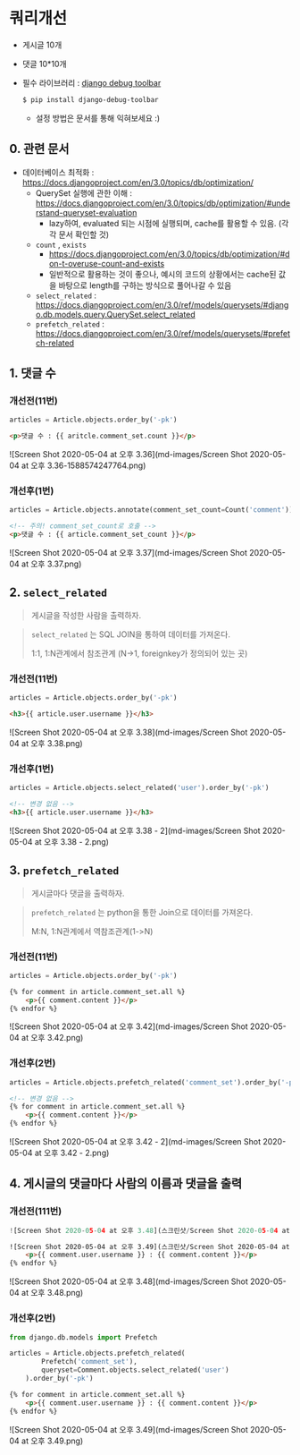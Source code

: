 # 쿼리개선

* 게시글 10개

* 댓글 10*10개

* 필수 라이브러리 : [django debug toolbar](https://django-debug-toolbar.readthedocs.io/en/latest/installation.html)

  ```bash
  $ pip install django-debug-toolbar
  ```

  * 설정 방법은 문서를 통해 익혀보세요 :) 

## 0. 관련 문서

* 데이터베이스 최적화 : https://docs.djangoproject.com/en/3.0/topics/db/optimization/
  * QuerySet 실행에 관한 이해 : https://docs.djangoproject.com/en/3.0/topics/db/optimization/#understand-queryset-evaluation
    * lazy하여, evaluated 되는 시점에 실행되며, cache를 활용할 수 있음. (각각 문서 확인할 것)
  * `count` , `exists`
    * https://docs.djangoproject.com/en/3.0/topics/db/optimization/#don-t-overuse-count-and-exists
    * 일반적으로 활용하는 것이 좋으나, 예시의 코드의 상황에서는 cache된 값을 바탕으로 length를 구하는 방식으로 풀어나갈 수 있음
  * `select_related` : https://docs.djangoproject.com/en/3.0/ref/models/querysets/#django.db.models.query.QuerySet.select_related
  * `prefetch_related` : https://docs.djangoproject.com/en/3.0/ref/models/querysets/#prefetch-related



## 1. 댓글 수 

### 개선전(11번)

```python
articles = Article.objects.order_by('-pk')
```

```html
<p>댓글 수 : {{ aritcle.comment_set.count }}</p>
```

![Screen Shot 2020-05-04 at 오후 3.36](md-images/Screen Shot 2020-05-04 at 오후 3.36-1588574247764.png)

### 개선후(1번)

```python
articles = Article.objects.annotate(comment_set_count=Count('comment')).order_by('-pk')
```

```html
<!-- 주의! comment_set_count로 호출 -->
<p>댓글 수 : {{ article.comment_set_count }}</p>
```

![Screen Shot 2020-05-04 at 오후 3.37](md-images/Screen Shot 2020-05-04 at 오후 3.37.png)

## 2. `select_related`

> 게시글을 작성한 사람을 출력하자.

> `select_related` 는 SQL JOIN을 통하여 데이터를 가져온다.
>
> 1:1, 1:N관계에서 참조관계 (N->1, foreignkey가 정의되어 있는 곳)

### 개선전(11번)

```python
articles = Article.objects.order_by('-pk')
```

```html
<h3>{{ article.user.username }}</h3>
```

![Screen Shot 2020-05-04 at 오후 3.38](md-images/Screen Shot 2020-05-04 at 오후 3.38.png)

### 개선후(1번)

```python
articles = Article.objects.select_related('user').order_by('-pk')
```

```html
<!-- 변경 없음 -->
<h3>{{ article.user.username }}</h3>
```

![Screen Shot 2020-05-04 at 오후 3.38 - 2](md-images/Screen Shot 2020-05-04 at 오후 3.38 - 2.png)

## 3. `prefetch_related`

> 게시글마다 댓글을 출력하자.

> `prefetch_related` 는 python을 통한 Join으로 데이터를 가져온다.
>
> M:N, 1:N관계에서 역참조관계(1->N)

### 개선전(11번)

```python
articles = Article.objects.order_by('-pk')
```

```html
{% for comment in article.comment_set.all %}
	<p>{{ comment.content }}</p>
{% endfor %}
```

![Screen Shot 2020-05-04 at 오후 3.42](md-images/Screen Shot 2020-05-04 at 오후 3.42.png)

### 개선후(2번)

```python
articles = Article.objects.prefetch_related('comment_set').order_by('-pk')
```

```html
<!-- 변경 없음 -->
{% for comment in article.comment_set.all %}
	<p>{{ comment.content }}</p>
{% endfor %}
```

![Screen Shot 2020-05-04 at 오후 3.42 - 2](md-images/Screen Shot 2020-05-04 at 오후 3.42 - 2.png)

## 4. 게시글의 댓글마다 사람의 이름과 댓글을 출력

### 개선전(111번)

```python
![Screen Shot 2020-05-04 at 오후 3.48](스크린샷/Screen Shot 2020-05-04 at 오후 3.48.pngarticles = Article.objects.order_by('-pk')
```

```html
![Screen Shot 2020-05-04 at 오후 3.49](스크린샷/Screen Shot 2020-05-04 at 오후 3.49.png{% for comment in article.comment_set.all %}
	<p>{{ comment.user.username }} : {{ comment.content }}</p>
{% endfor %}
```

![Screen Shot 2020-05-04 at 오후 3.48](md-images/Screen Shot 2020-05-04 at 오후 3.48.png)

### 개선후(2번)

```python
from django.db.models import Prefetch

articles = Article.objects.prefetch_related(
    	Prefetch('comment_set'),
		queryset=Comment.objects.select_related('user')
	).order_by('-pk')
```

```html
{% for comment in article.comment_set.all %}
	<p>{{ comment.user.username }} : {{ comment.content }}</p>
{% endfor %}
```

![Screen Shot 2020-05-04 at 오후 3.49](md-images/Screen Shot 2020-05-04 at 오후 3.49.png)



